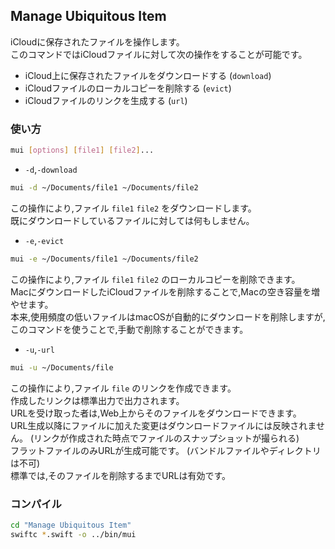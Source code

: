 ## Manage Ubiquitous Item

iCloudに保存されたファイルを操作します。<br>
このコマンドではiCloudファイルに対して次の操作をすることが可能です。
* iCloud上に保存されたファイルをダウンロードする (`download`)
* iCloudファイルのローカルコピーを削除する (`evict`)
* iCloudファイルのリンクを生成する (`url`)

### 使い方

```sh
mui [options] [file1] [file2]...
```

* `-d`,`-download`
```sh
mui -d ~/Documents/file1 ~/Documents/file2
```
この操作により,ファイル `file1` `file2` をダウンロードします。<br>
既にダウンロードしているファイルに対しては何もしません。

* `-e`,`-evict`
```sh
mui -e ~/Documents/file1 ~/Documents/file2
```
この操作により,ファイル `file1` `file2` のローカルコピーを削除できます。<br>
MacにダウンロードしたiCloudファイルを削除することで,Macの空き容量を増やせます。<br>
本来,使用頻度の低いファイルはmacOSが自動的にダウンロードを削除しますが,このコマンドを使うことで,手動で削除することができます。

* `-u`,`-url`
```sh
mui -u ~/Documents/file
```
この操作により,ファイル `file` のリンクを作成できます。<br>
作成したリンクは標準出力で出力されます。<br>
URLを受け取った者は,Web上からそのファイルをダウンロードできます。<br>
URL生成以降にファイルに加えた変更はダウンロードファイルには反映されません。 (リンクが作成された時点でファイルのスナップショットが撮られる)<br>
フラットファイルのみURLが生成可能です。 (バンドルファイルやディレクトリは不可)<br>
標準では,そのファイルを削除するまでURLは有効です。

### コンパイル

```sh
cd "Manage Ubiquitous Item"
swiftc *.swift -o ../bin/mui
```